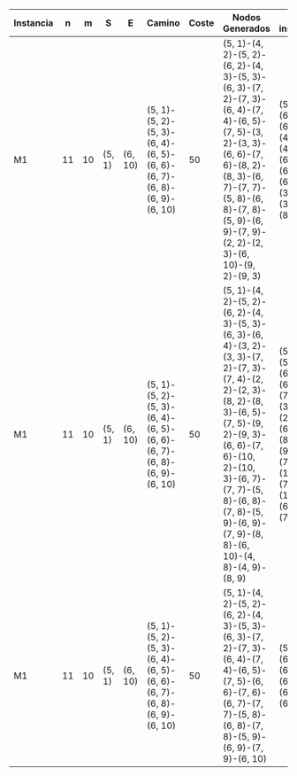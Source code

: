 | Instancia | n | m | S | E |  Camino | Coste | Nodos Generados | Nodos inspeccionados |
| --- | --- | --- | --- | --- | --- | --- | --- | --- |
| M1 | 11 | 10 | (5, 1) | (6, 10) | (5, 1)-(5, 2)-(5, 3)-(6, 4)-(6, 5)-(6, 6)-(6, 7)-(6, 8)-(6, 9)-(6, 10) | 50 | (5, 1)-(4, 2)-(5, 2)-(6, 2)-(4, 3)-(5, 3)-(6, 3)-(7, 2)-(7, 3)-(6, 4)-(7, 4)-(6, 5)-(7, 5)-(3, 2)-(3, 3)-(6, 6)-(7, 6)-(8, 2)-(8, 3)-(6, 7)-(7, 7)-(5, 8)-(6, 8)-(7, 8)-(5, 9)-(6, 9)-(7, 9)-(2, 2)-(2, 3)-(6, 10)-(9, 2)-(9, 3) | (5, 1)-(5, 2)-(6, 2)-(5, 3)-(6, 3)-(6, 4)-(4, 2)-(6, 5)-(4, 3)-(7, 2)-(6, 6)-(7, 3)-(6, 7)-(7, 4)-(6, 8)-(7, 5)-(3, 2)-(6, 9)-(3, 3)-(7, 6)-(8, 2)-(6, 10) | 
| M1 | 11 | 10 | (5, 1) | (6, 10) | (5, 1)-(5, 2)-(5, 3)-(6, 4)-(6, 5)-(6, 6)-(6, 7)-(6, 8)-(6, 9)-(6, 10) | 50 | (5, 1)-(4, 2)-(5, 2)-(6, 2)-(4, 3)-(5, 3)-(6, 3)-(6, 4)-(3, 2)-(3, 3)-(7, 2)-(7, 3)-(7, 4)-(2, 2)-(2, 3)-(8, 2)-(8, 3)-(6, 5)-(7, 5)-(9, 2)-(9, 3)-(6, 6)-(7, 6)-(10, 2)-(10, 3)-(6, 7)-(7, 7)-(5, 8)-(6, 8)-(7, 8)-(5, 9)-(6, 9)-(7, 9)-(8, 8)-(6, 10)-(4, 8)-(4, 9)-(8, 9) | (5, 1)-(5, 2)-(5, 3)-(4, 2)-(6, 2)-(4, 3)-(6, 3)-(3, 2)-(7, 2)-(6, 4)-(3, 3)-(7, 3)-(2, 2)-(8, 2)-(6, 5)-(7, 4)-(8, 3)-(2, 3)-(9, 2)-(6, 6)-(7, 5)-(9, 3)-(10, 2)-(6, 7)-(7, 6)-(6, 8)-(10, 3)-(7, 7)-(6, 9)-(5, 8)-(7, 8)-(6, 10) | 
| M1 | 11 | 10 | (5, 1) | (6, 10) | (5, 1)-(5, 2)-(5, 3)-(6, 4)-(6, 5)-(6, 6)-(6, 7)-(6, 8)-(6, 9)-(6, 10) | 50 | (5, 1)-(4, 2)-(5, 2)-(6, 2)-(4, 3)-(5, 3)-(6, 3)-(7, 2)-(7, 3)-(6, 4)-(7, 4)-(6, 5)-(7, 5)-(6, 6)-(7, 6)-(6, 7)-(7, 7)-(5, 8)-(6, 8)-(7, 8)-(5, 9)-(6, 9)-(7, 9)-(6, 10) | (5, 1)-(5, 2)-(6, 2)-(5, 3)-(6, 3)-(6, 4)-(6, 5)-(6, 6)-(6, 7)-(6, 8)-(6, 9)-(6, 10) | 
